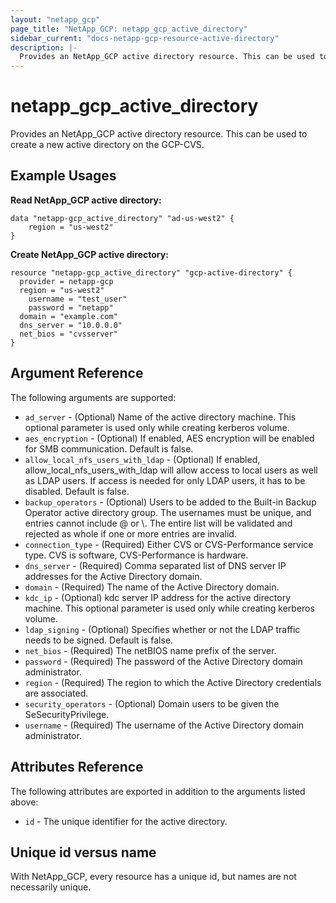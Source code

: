 ```yaml
---
layout: "netapp_gcp"
page_title: "NetApp_GCP: netapp_gcp_active_directory"
sidebar_current: "docs-netapp-gcp-resource-active-directory"
description: |-
  Provides an NetApp_GCP active directory resource. This can be used to create a new active directory on the GCP-CVS.
---
```


# netapp_gcp\_active\_directory

Provides an NetApp_GCP active directory resource. This can be used to create a new active directory on the GCP-CVS.

## Example Usages

**Read NetApp_GCP active directory:**

```
data "netapp-gcp_active_directory" "ad-us-west2" {
    region = "us-west2"
}
```

**Create NetApp_GCP active directory:**

```
resource "netapp-gcp_active_directory" "gcp-active-directory" {
  provider = netapp-gcp
  region = "us-west2"
	username = "test_user"
	password = "netapp"
  domain = "example.com"
  dns_server = "10.0.0.0"
  net_bios = "cvsserver"
}
```

## Argument Reference

The following arguments are supported:

* `ad_server` - (Optional) Name of the active directory machine. This optional parameter is used only while creating kerberos volume.
* `aes_encryption` - (Optional) If enabled, AES encryption will be enabled for SMB communication. Default is false.
* `allow_local_nfs_users_with_ldap` - (Optional) If enabled, allow_local_nfs_users_with_ldap will allow access to local users as well as LDAP users. If access is needed for only LDAP users, it has to be disabled. Default is false.
* `backup_operators` - (Optional) Users to be added to the Built-in Backup Operator active directory group. The usernames must be unique, and entries cannot include @ or \\. The entire list will be validated and rejected as whole if one or more entries are invalid.
* `connection_type` - (Required) Either CVS or CVS-Performance service type. CVS is software, CVS-Performance is hardware.
* `dns_server` - (Required) Comma separated list of DNS server IP addresses for the Active Directory domain.
* `domain` - (Required) The name of the Active Directory domain.
* `kdc_ip` - (Optional)  kdc server IP address for the active directory machine. This optional parameter is used only while creating kerberos volume.
* `ldap_signing` - (Optional) Specifies whether or not the LDAP traffic needs to be signed. Default is false.
* `net_bios` - (Required) The netBIOS name prefix of the server.
* `password` - (Required) The password of the Active Directory domain administrator.
* `region` - (Required) The region to which the Active Directory credentials are associated.
* `security_operators` - (Optional) Domain users to be given the SeSecurityPrivilege.
* `username` - (Required) The username of the Active Directory domain administrator.

  
## Attributes Reference

The following attributes are exported in addition to the arguments listed above:

* `id` - The unique identifier for the active directory.

## Unique id versus name

With NetApp_GCP, every resource has a unique id, but names are not necessarily unique.
